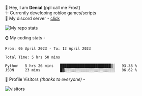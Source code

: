 🤚 Hey, I am **Denial** (ppl call me Frost)  
✨ Currently developing roblox games/scripts  
💎  My discord server - [click](https://dsc.gg/mcdonaldswifi)

<img alt="My repo stats" src="https://github-readme-stats.vercel.app/api?username=FrostX-Official&show_icons=true&theme=radical">

⌚ My coding stats -

<!--START_SECTION:waka-->

```text
From: 05 April 2023 - To: 12 April 2023

Total Time: 5 hrs 50 mins

Python   5 hrs 26 mins   ███████████████████████▒░   93.38 %
JSON     23 mins         █▓░░░░░░░░░░░░░░░░░░░░░░░   06.62 %
```

<!--END_SECTION:waka-->

🧥 Profile Visitors *(thanks to everyone)* -  
  
![visitors](https://visitor-badge.glitch.me/badge?page_id=FrostX-Official.FrostX-Official)
